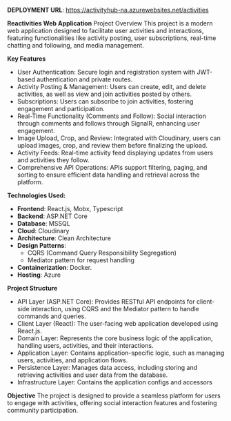 **DEPLOYMENT URL**: https://activityhub-na.azurewebsites.net/activities 

**Reactivities Web Application**
Project Overview
This project is a modern web application designed to facilitate user activities and interactions, featuring functionalities like activity posting, user subscriptions, real-time chatting and following, and media management.

**Key Features**
- User Authentication: Secure login and registration system with JWT-based authentication and private routes.
- Activity Posting & Management: Users can create, edit, and delete activities, as well as view and join activities posted by others.
- Subscriptions: Users can subscribe to join activities, fostering engagement and participation.
- Real-Time Functionality (Comments and Follow): Social interaction through comments and follows through SignalR, enhancing user engagement.
- Image Upload, Crop, and Review: Integrated with Cloudinary, users can upload images, crop, and review them before finalizing the upload.
- Activity Feeds: Real-time activity feed displaying updates from users and activities they follow.
- Comprehensive API Operations: APIs support filtering, paging, and sorting to ensure efficient data handling and retrieval across the platform.

**Technologies Used:**
-  **Frontend**: React.js, Mobx, Typescript
-  **Backend**: ASP.NET Core
-  **Database**: MSSQL
-  **Cloud**: Cloudinary
-  **Architecture**: Clean Architecture
-  **Design Patterns**:
      + CQRS (Command Query Responsibility Segregation)
      + Mediator pattern for request handling
-  **Containerization**: Docker.
-  **Hosting**: Azure
  
**Project Structure**
-  API Layer (ASP.NET Core): Provides RESTful API endpoints for client-side interaction, using CQRS and the Mediator pattern to handle commands and queries.
-  Client Layer (React): The user-facing web application developed using React.js.
-  Domain Layer: Represents the core business logic of the application, handling users, activities, and their interactions.
-  Application Layer: Contains application-specific logic, such as managing users, activities, and application flows.
-  Persistence Layer: Manages data access, including storing and retrieving activities and user data from the database.
-  Infrastructure Layer: Contains the application configs and accessors
  
**Objective**
The project is designed to provide a seamless platform for users to engage with activities, offering social interaction features and fostering community participation.
